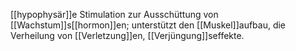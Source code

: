 [[hypophysär]]e Stimulation zur Ausschüttung von [[Wachstum]]s[[hormon]]en; unterstützt den [[Muskel]]aufbau, die Verheilung von [[Verletzung]]en, [[Verjüngung]]seffekte.